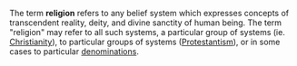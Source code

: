 The term **religion** refers to any belief system which expresses
concepts of transcendent reality, deity, and divine sanctity of
human being. The term "religion" may refer to all such systems, a
particular group of systems (ie.
[Christianity](Christianity "Christianity")), to particular groups
of systems ([Protestantism](Protestantism "Protestantism")), or in
some cases to particular
[denominations](Denomination "Denomination").




